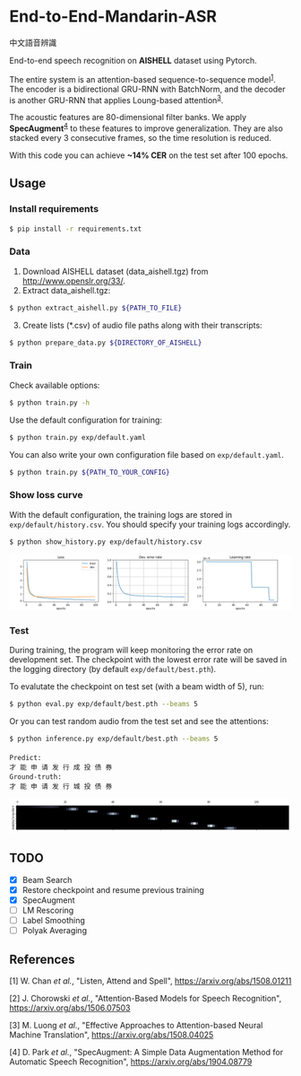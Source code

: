 # End-to-End-Mandarin-ASR

中文語音辨識

End-to-end speech recognition on **AISHELL** dataset using Pytorch.

The entire system is an attention-based sequence-to-sequence model<sup>[1](#References)</sup>.
The encoder is a bidirectional GRU-RNN with BatchNorm, and the decoder is another GRU-RNN that applies Loung-based attention<sup>[3](#References)</sup>.

The acoustic features are 80-dimensional filter banks. We apply **SpecAugment**<sup>[4](#References)</sup> to these features to improve generalization.
They are also stacked every 3 consecutive frames, so the time resolution is reduced.

With this code you can achieve **~14% CER** on the test set after 100 epochs.

## Usage
### Install requirements
```bash
$ pip install -r requirements.txt
```

### Data
1. Download AISHELL dataset (data_aishell.tgz) from http://www.openslr.org/33/.
2. Extract data_aishell.tgz:
```bash
$ python extract_aishell.py ${PATH_TO_FILE}
```
3. Create lists (*.csv) of audio file paths along with their transcripts:
```bash
$ python prepare_data.py ${DIRECTORY_OF_AISHELL}
```

### Train
Check available options:
```bash
$ python train.py -h
```
Use the default configuration for training:
```bash
$ python train.py exp/default.yaml
```
You can also write your own configuration file based on `exp/default.yaml`.
```bash
$ python train.py ${PATH_TO_YOUR_CONFIG}
```

### Show loss curve
With the default configuration, the training logs are stored in `exp/default/history.csv`.
You should specify your training logs accordingly.
```bash
$ python show_history.py exp/default/history.csv
```
![](./img/Figure_1.png)

### Test
During training, the program will keep monitoring the error rate on development set.
The checkpoint with the lowest error rate will be saved in the logging directory (by default `exp/default/best.pth`).

To evalutate the checkpoint on test set (with a beam width of 5), run:
```bash
$ python eval.py exp/default/best.pth --beams 5
```

Or you can test random audio from the test set and see the attentions:
```bash
$ python inference.py exp/default/best.pth --beams 5

Predict:
才 能 申 请 发 行 成 投 债 券
Ground-truth:
才 能 申 请 发 行 城 投 债 券
```
![](./img/Figure_3.png)

## TODO
- [x] Beam Search
- [x] Restore checkpoint and resume previous training
- [x] SpecAugment
- [ ] LM Rescoring
- [ ] Label Smoothing
- [ ] Polyak Averaging

## References
[1] W. Chan _et al._, "Listen, Attend and Spell",
https://arxiv.org/abs/1508.01211

[2] J. Chorowski _et al._, "Attention-Based Models for Speech Recognition",
https://arxiv.org/abs/1506.07503

[3] M. Luong _et al._, "Effective Approaches to Attention-based Neural Machine Translation",
https://arxiv.org/abs/1508.04025

[4] D. Park _et al._, "SpecAugment: A Simple Data Augmentation Method for Automatic Speech Recognition",
https://arxiv.org/abs/1904.08779
